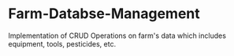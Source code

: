 # Farm-Databse-Management
Implementation of CRUD Operations on farm's data which includes equipment, tools, pesticides, etc.
